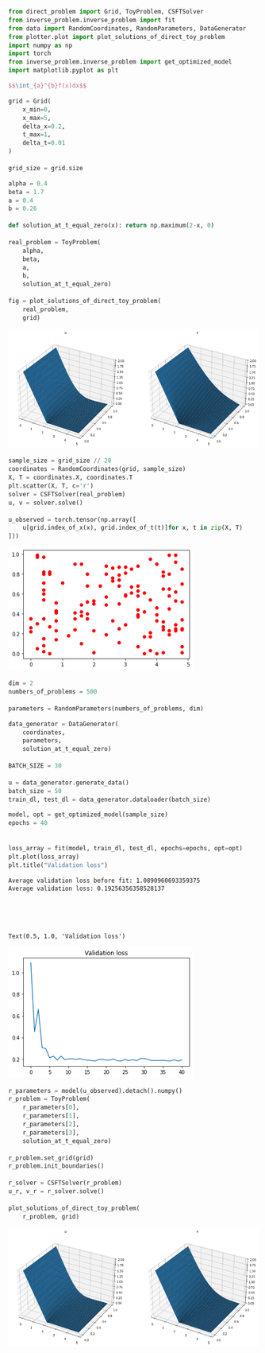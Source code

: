 ```python
from direct_problem import Grid, ToyProblem, CSFTSolver
from inverse_problem.inverse_problem import fit
from data import RandomCoordinates, RandomParameters, DataGenerator
from plotter.plot import plot_solutions_of_direct_toy_problem
import numpy as np
import torch
from inverse_problem.inverse_problem import get_optimized_model
import matplotlib.pyplot as plt

```


```latex
$$\int_{a}^{b}f(x)dx$$

```


```python
grid = Grid(
    x_min=0,
    x_max=5,
    delta_x=0.2,
    t_max=1,
    delta_t=0.01
)

grid_size = grid.size

```


```python
alpha = 0.4
beta = 1.7
a = 0.4
b = 0.26

def solution_at_t_equal_zero(x): return np.maximum(2-x, 0)

real_problem = ToyProblem(
    alpha,
    beta,
    a,
    b,
    solution_at_t_equal_zero)

fig = plot_solutions_of_direct_toy_problem(
    real_problem, 
    grid)


```


    
![png](README_files/README_3_0.png)
    



```python
sample_size = grid_size // 20
coordinates = RandomCoordinates(grid, sample_size)
X, T = coordinates.X, coordinates.T 
plt.scatter(X, T, c='r')
solver = CSFTSolver(real_problem)
u, v = solver.solve()

u_observed = torch.tensor(np.array([
    u[grid.index_of_x(x), grid.index_of_t(t)]for x, t in zip(X, T)
]))


```


    
![png](README_files/README_4_0.png)
    



```python
dim = 2
numbers_of_problems = 500

parameters = RandomParameters(numbers_of_problems, dim)
```


```python
data_generator = DataGenerator(
    coordinates,
    parameters,
    solution_at_t_equal_zero)

BATCH_SIZE = 30

u = data_generator.generate_data()
batch_size = 50
train_dl, test_dl = data_generator.dataloader(batch_size)


```


```python
model, opt = get_optimized_model(sample_size)
epochs = 40


loss_array = fit(model, train_dl, test_dl, epochs=epochs, opt=opt)
plt.plot(loss_array)
plt.title("Validation loss")
```

    Average validation loss before fit: 1.0890960693359375
    Average validation loss: 0.19256356358528137





    Text(0.5, 1.0, 'Validation loss')




    
![png](README_files/README_7_2.png)
    



```python
r_parameters = model(u_observed).detach().numpy()
r_problem = ToyProblem(
    r_parameters[0],
    r_parameters[1],
    r_parameters[2],
    r_parameters[3],
    solution_at_t_equal_zero)

r_problem.set_grid(grid)
r_problem.init_boundaries()

r_solver = CSFTSolver(r_problem)
u_r, v_r = r_solver.solve()

plot_solutions_of_direct_toy_problem(
    r_problem, grid)
```


    
![png](README_files/README_8_0.png)
    

